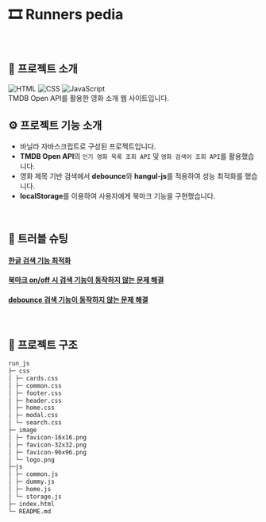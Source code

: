 # 🎞 Runners pedia

<br/>

## 📝 프로젝트 소개
<div>
  <img src="https://img.shields.io/badge/HTML5-%23-orange" alt="HTML">
  <img src="https://img.shields.io/badge/CSS3-%23-blue" alt="CSS">
  <img src="https://img.shields.io/badge/JavaScript-ES6%2B-yellow" alt="JavaScript">
</div>
TMDB Open API를 활용한 영화 소개 웹 사이트입니다.

<br/>

## ⚙ 프로젝트 기능 소개 

-   바닐라 자바스크립트로 구성된 프로젝트입니다.
-   **TMDB Open API**의 `인기 영화 목록 조회 API` 및 `영화 검색어 조회 API`를 활용했습니다.
-   영화 제목 기반 검색에서 **debounce**와 **hangul-js**를 적용하여 성능 최적화를 했습니다.
-   **localStorage**를 이용하여 사용자에게 북마크 기능을 구현했습니다.

<br/>

## 🚀 트러블 슈팅

#### [ 한글 검색 기능 최적화 ](https://aboard-particle-0d4.notion.site/JS-17dee001a71580e7b8e4e0e182618752?pvs=4)

#### [ 북마크 on/off 시 검색 기능이 동작하지 않는 문제 해결 ](https://aboard-particle-0d4.notion.site/JS-on-off-17cee001a71580de8303c7f7afd53a93?pvs=4)

#### [ debounce 검색 기능이 동작하지 않는 문제 해결](https://aboard-particle-0d4.notion.site/JS-debounce-179ee001a715804ca377e96f2f828ee6?pvs=4)

<br/>

## 📁 프로젝트 구조

```markdown
run_js
├─ css
│ ├─ cards.css
│ ├─ common.css
│ ├─ footer.css
│ ├─ header.css
│ ├─ home.css
│ ├─ modal.css
│ └─ search.css
├─ image
│ ├─ favicon-16x16.png
│ ├─ favicon-32x32.png
│ ├─ favicon-96x96.png
│ └─ logo.png
├─js
│ ├─ common.js
│ ├─ dummy.js
│ ├─ home.js
│ └─ storage.js
├─ index.html
└─ README.md
```
